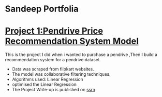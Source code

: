 
# Sandeep Portfolia
# [Project 1:Pendrive Price Recommendation System Model](https://github.com/SANDY837/)

This is the project I did when i wanted to purchase a pendrive ,Then I build a recommendation system for a pendrive dataset.

* Data was scraped from filpkart websites.
* The model was collaborative filtering techniques.
* Algorithms used: Linear Regression
* optimised the Linear Regression
* The Project Write-up is published on [ssrn](https://papers.ssrn.com)

